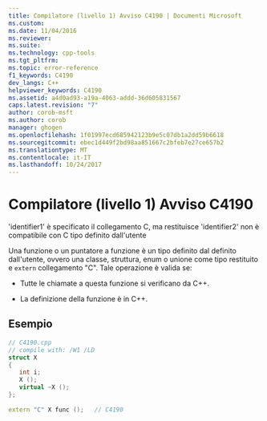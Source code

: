 ```yaml
---
title: Compilatore (livello 1) Avviso C4190 | Documenti Microsoft
ms.custom: 
ms.date: 11/04/2016
ms.reviewer: 
ms.suite: 
ms.technology: cpp-tools
ms.tgt_pltfrm: 
ms.topic: error-reference
f1_keywords: C4190
dev_langs: C++
helpviewer_keywords: C4190
ms.assetid: a4d0ad93-a19a-4063-addd-36d605831567
caps.latest.revision: "7"
author: corob-msft
ms.author: corob
manager: ghogen
ms.openlocfilehash: 1f01997ecd685942123b9e5c07db1a2dd59b6618
ms.sourcegitcommit: ebec1d449f2bd98aa851667c2bfeb7e27ce657b2
ms.translationtype: MT
ms.contentlocale: it-IT
ms.lasthandoff: 10/24/2017
---
```

# <a name="compiler-warning-level-1-c4190"></a>Compilatore (livello 1) Avviso C4190
'identifier1' è specificato il collegamento C, ma restituisce 'identifier2' non è compatibile con C tipo definito dall'utente  
  
 Una funzione o un puntatore a funzione è un tipo definito dal definito dall'utente, ovvero una classe, struttura, enum o unione come tipo restituito e `extern` collegamento "C". Tale operazione è valida se:  
  
-   Tutte le chiamate a questa funzione si verificano da C++.  
  
-   La definizione della funzione è in C++.  
  
## <a name="example"></a>Esempio  
  
```cpp  
// C4190.cpp  
// compile with: /W1 /LD  
struct X  
{  
   int i;  
   X ();  
   virtual ~X ();  
};  
  
extern "C" X func ();   // C4190  
```
